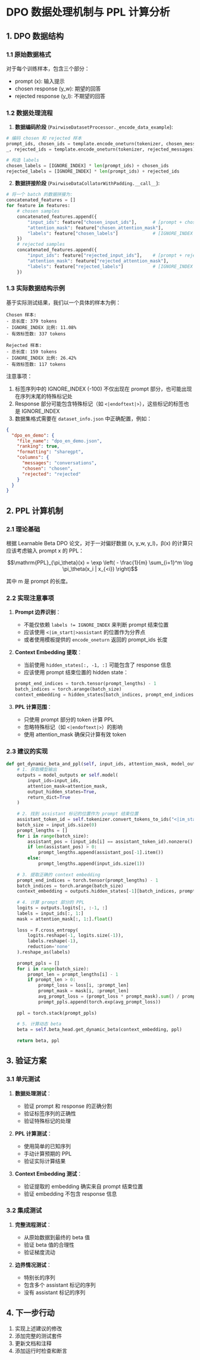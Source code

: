 # DPO 数据处理机制与 PPL 计算分析

## 1. DPO 数据结构

### 1.1 原始数据格式
对于每个训练样本，包含三个部分：
- prompt (x): 输入提示
- chosen response (y_w): 期望的回答
- rejected response (y_l): 不期望的回答

### 1.2 数据处理流程

1. **数据编码阶段** (`PairwiseDatasetProcessor._encode_data_example`):
```python
# 编码 chosen 和 rejected 样本
prompt_ids, chosen_ids = template.encode_oneturn(tokenizer, chosen_messages)
_, rejected_ids = template.encode_oneturn(tokenizer, rejected_messages)

# 构造 labels
chosen_labels = [IGNORE_INDEX] * len(prompt_ids) + chosen_ids
rejected_labels = [IGNORE_INDEX] * len(prompt_ids) + rejected_ids
```

2. **数据拼接阶段** (`PairwiseDataCollatorWithPadding.__call__`):
```python
# 将一个 batch 的数据拼接为:
concatenated_features = []
for feature in features:
    # chosen samples
    concatenated_features.append({
        "input_ids": feature["chosen_input_ids"],      # [prompt + chosen]
        "attention_mask": feature["chosen_attention_mask"],
        "labels": feature["chosen_labels"]             # [IGNORE_INDEX * prompt_len + chosen]
    })
    # rejected samples
    concatenated_features.append({
        "input_ids": feature["rejected_input_ids"],    # [prompt + rejected]
        "attention_mask": feature["rejected_attention_mask"],
        "labels": feature["rejected_labels"]           # [IGNORE_INDEX * prompt_len + rejected]
    })
```

### 1.3 实际数据结构示例

基于实际测试结果，我们以一个具体的样本为例：

```
Chosen 样本:
- 总长度: 379 tokens
- IGNORE_INDEX 比例: 11.08%
- 有效标签数: 337 tokens

Rejected 样本:
- 总长度: 159 tokens
- IGNORE_INDEX 比例: 26.42%
- 有效标签数: 117 tokens
```

注意事项：
1. 标签序列中的 IGNORE_INDEX (-100) 不仅出现在 prompt 部分，也可能出现在序列末尾的特殊标记处
2. Response 部分可能包含特殊标记（如 `<|endoftext|>`），这些标记的标签也是 IGNORE_INDEX
3. 数据集格式需要在 `dataset_info.json` 中正确配置，例如：
```json
{
  "dpo_en_demo": {
    "file_name": "dpo_en_demo.json",
    "ranking": true,
    "formatting": "sharegpt",
    "columns": {
      "messages": "conversations",
      "chosen": "chosen",
      "rejected": "rejected"
    }
  }
}
```

## 2. PPL 计算机制

### 2.1 理论基础

根据 Learnable Beta DPO 论文，对于一对偏好数据 (x, y_w, y_l)，β(x) 的计算只应该考虑输入 prompt x 的 PPL：

$$\mathrm{PPL}_{\pi_\theta}(x) = \exp \left( - \frac{1}{m} \sum_{i=1}^m \log \pi_\theta(x_i | x_{<i}) \right)$$

其中 m 是 prompt 的长度。

### 2.2 实现注意事项

1. **Prompt 边界识别**：
   - 不能仅依赖 `labels != IGNORE_INDEX` 来判断 prompt 结束位置
   - 应该使用 `<|im_start|>assistant` 的位置作为分界点
   - 或者使用模板提供的 `encode_oneturn` 返回的 prompt_ids 长度

2. **Context Embedding 提取**：
   - 当前使用 `hidden_states[:, -1, :]` 可能包含了 response 信息
   - 应该使用 prompt 结束位置的 hidden state：
   ```python
   prompt_end_indices = torch.tensor(prompt_lengths) - 1
   batch_indices = torch.arange(batch_size)
   context_embedding = hidden_states[batch_indices, prompt_end_indices, :]
   ```

3. **PPL 计算范围**：
   - 只使用 prompt 部分的 token 计算 PPL
   - 忽略特殊标记（如 `<|endoftext|>`）的影响
   - 使用 attention_mask 确保只计算有效 token

### 2.3 建议的实现

```python
def get_dynamic_beta_and_ppl(self, input_ids, attention_mask, model_outputs=None):
    # 1. 获取模型输出
    outputs = model_outputs or self.model(
        input_ids=input_ids,
        attention_mask=attention_mask,
        output_hidden_states=True,
        return_dict=True
    )
    
    # 2. 找到 assistant 标记的位置作为 prompt 结束位置
    assistant_token_id = self.tokenizer.convert_tokens_to_ids("<|im_start|>assistant")
    batch_size = input_ids.size(0)
    prompt_lengths = []
    for i in range(batch_size):
        assistant_pos = (input_ids[i] == assistant_token_id).nonzero()
        if len(assistant_pos) > 0:
            prompt_lengths.append(assistant_pos[-1].item())
        else:
            prompt_lengths.append(input_ids.size(1))
    
    # 3. 提取正确的 context embedding
    prompt_end_indices = torch.tensor(prompt_lengths) - 1
    batch_indices = torch.arange(batch_size)
    context_embedding = outputs.hidden_states[-1][batch_indices, prompt_end_indices, :]
    
    # 4. 计算 prompt 部分的 PPL
    logits = outputs.logits[:, :-1, :]
    labels = input_ids[:, 1:]
    mask = attention_mask[:, 1:].float()
    
    loss = F.cross_entropy(
        logits.reshape(-1, logits.size(-1)),
        labels.reshape(-1),
        reduction='none'
    ).reshape_as(labels)
    
    prompt_ppls = []
    for i in range(batch_size):
        prompt_len = prompt_lengths[i] - 1
        if prompt_len > 0:
            prompt_loss = loss[i, :prompt_len]
            prompt_mask = mask[i, :prompt_len]
            avg_prompt_loss = (prompt_loss * prompt_mask).sum() / prompt_mask.sum()
            prompt_ppls.append(torch.exp(avg_prompt_loss))
    
    ppl = torch.stack(prompt_ppls)
    
    # 5. 计算动态 beta
    beta = self.beta_head.get_dynamic_beta(context_embedding, ppl)
    
    return beta, ppl
```

## 3. 验证方案

### 3.1 单元测试

1. **数据处理测试**：
   - 验证 prompt 和 response 的正确分割
   - 验证标签序列的正确性
   - 验证特殊标记的处理

2. **PPL 计算测试**：
   - 使用简单的已知序列
   - 手动计算预期的 PPL
   - 验证实际计算结果

3. **Context Embedding 测试**：
   - 验证提取的 embedding 确实来自 prompt 结束位置
   - 验证 embedding 不包含 response 信息

### 3.2 集成测试

1. **完整流程测试**：
   - 从原始数据到最终的 beta 值
   - 验证 beta 值的合理性
   - 验证梯度流动

2. **边界情况测试**：
   - 特别长的序列
   - 包含多个 assistant 标记的序列
   - 没有 assistant 标记的序列

## 4. 下一步行动

1. 实现上述建议的修改
2. 添加完整的测试套件
3. 更新文档和注释
4. 添加运行时检查和断言 